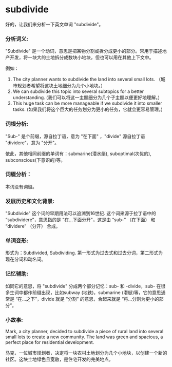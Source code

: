 # subdivide

好的，让我们来分析一下英文单词 "subdivide"。

  

### 分析词义:

  

"Subdivide" 是一个动词，意思是把某物分割或拆分成更小的部分。常用于描述地产开发，将一块大的土地拆分成数块小地块，但也可以用在其他上下文中。

  

例如：

  

1.  The city planner wants to subdivide the land into several small lots. （城市规划者希望将这块土地细分为几个小地块。）
2.  We can subdivide this topic into several subtopics for a better understanding. (我们可以将这一主题细分为几个子主题以便更好地理解。)
3.  This huge task can be more manageable if we subdivide it into smaller tasks. (如果我们将这个巨大的任务划分为更小的任务，它就会更容易管理。)

  

### 词根分析:

  

"Sub-" 是个前缀，源自拉丁语，意为 "在下面" ，"divide" 源自拉丁语 "dividere"，意为 "分开"。

  

依此，其他相同前缀的单词有：submarine(潜水艇), suboptimal(次优的), subconscious(下意识的)等。

  

### 词缀分析：

  

本词没有词缀。

  

### 发展历史和文化背景:

  

"Subdivide" 这个词的早期用法可以追溯到16世纪. 这个词来源于拉丁语中的 “subdividere”，意思指的是 "在...下面分开"，这是由 “sub-” （在下面） 和 “dividere” （分开） 合成。

  

### 单词变形:

  

形式为：Subdivided, Subdividing. 第一形式为过去式和过去分词，第二形式为现在分词和动名词。

  

### 记忆辅助:

  

如同它的意思，将 "subdivide" 分成两个部分记忆：sub- 和 -divide，sub- 在很多生词中都作前缀出现，比如subway (地铁)，submarine (潜艇)等，它的意思通常是 “在...之下”，divide 就是 “分割” 的意思，合起来就是 “将...分割为更小的部分”。

  

### 小故事:

  

Mark, a city planner, decided to subdivide a piece of rural land into several small lots to create a new community. The land was green and spacious, a perfect place for residential development.

  

马克，一位城市规划者，决定将一块农村土地划分为几个小地块，以创建一个新的社区。这块土地绿色且宽敞，是住宅开发的完美地点。
